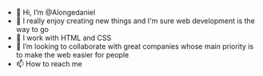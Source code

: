 - 👋 Hi, I’m @Alongedaniel
- 👀 I really enjoy creating new things and I'm sure web development is the way to go
- 🌱 I work with HTML and CSS 
- 💞️ I’m looking to collaborate with great companies whose main priority is to make the web easier for people 
- 📫 How to reach me 

<!---
Alongedaniel/Alongedaniel is a ✨ special ✨ repository because its `README.md` (this file) appears on your GitHub profile.
You can click the Preview link to take a look at your changes.
--->
